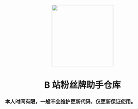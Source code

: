 <p align="center">
  <img src="https://github-readme-stats.vercel.app/api?username=Kushio4967" width="200" height="200" alt="">
</p>
<div align="center">
<h1> B 站粉丝牌助手仓库
</h1>

 </div>


### 本人时间有限，一般不会维护更新代码，仅更新保证使用。
